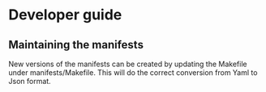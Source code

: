 # Developer guide


## Maintaining the manifests

New versions of the manifests can be created by updating the Makefile under manifests/Makefile. This will do the correct conversion from Yaml to Json format.
